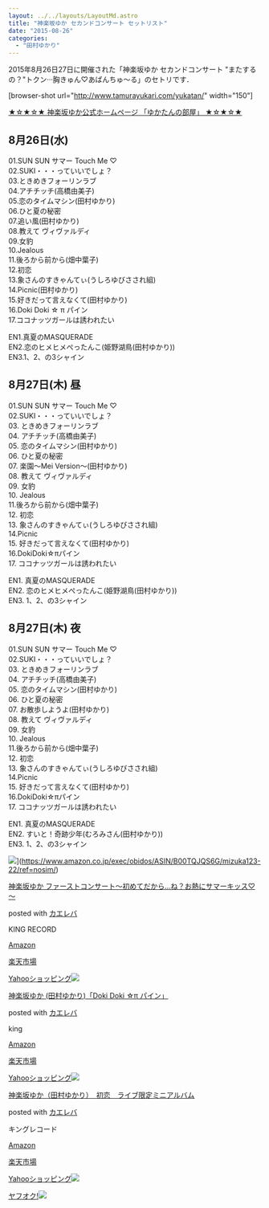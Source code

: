 ```yaml
---
layout: ../../layouts/LayoutMd.astro
title: "神楽坂ゆか セカンドコンサート セットリスト"
date: "2015-08-26"
categories: 
  - "田村ゆかり"
---
```


2015年8月26日27日に開催された「神楽坂ゆか セカンドコンサート "またするの？"トクン···胸きゅん♡あばんちゅ～る」のセトリです．

\[browser-shot url="http://www.tamurayukari.com/yukatan/" width="150"\]

[★☆★☆★ 神楽坂ゆか公式ホームページ 「ゆかたんの部屋」 ★☆★☆★](http://www.tamurayukari.com/yukatan/)

## 8月26日(水)

01.SUN SUN サマー Touch Me ♡  
02.SUKI・・・っていいでしょ？  
03.ときめきフォーリンラブ  
04.アチチッチ(高橋由美子)  
05.恋のタイムマシン(田村ゆかり)  
06.ひと夏の秘密  
07.追い風(田村ゆかり)  
08.教えて ヴィヴァルディ  
09.女豹  
10.Jealous  
11.後ろから前から(畑中葉子)  
12.初恋  
13.象さんのすきゃんてぃ(うしろゆびさされ組)  
14.Picnic(田村ゆかり)  
15.好きだって言えなくて(田村ゆかり)  
16.Doki Doki ☆ π パイン  
17.ココナッツガールは誘われたい

EN1.真夏のMASQUERADE  
EN2.恋のヒメヒメぺったんこ(姫野湖鳥(田村ゆかり))  
EN3.1、2、の3シャイン

## 8月27日(木) 昼

01.SUN SUN サマー Touch Me ♡  
02.SUKI・・・っていいでしょ？  
03\. ときめきフォーリンラブ  
04\. アチチッチ(高橋由美子)  
05\. 恋のタイムマシン(田村ゆかり)  
06\. ひと夏の秘密  
07\. 楽園～Mei Version～(田村ゆかり)  
08\. 教えて ヴィヴァルディ  
09\. 女豹  
10\. Jealous  
11.後ろから前から(畑中葉子)  
12\. 初恋  
13\. 象さんのすきゃんてぃ(うしろゆびさされ組)  
14.Picnic  
15\. 好きだって言えなくて(田村ゆかり)  
16.DokiDoki☆πパイン  
17\. ココナッツガールは誘われたい

EN1. 真夏のMASQUERADE  
EN2. 恋のヒメヒメぺったんこ(姫野湖鳥(田村ゆかり))  
EN3. 1、2、の3シャイン

## 8月27日(木) 夜

01.SUN SUN サマー Touch Me ♡  
02.SUKI・・・っていいでしょ？  
03\. ときめきフォーリンラブ  
04\. アチチッチ(高橋由美子)  
05\. 恋のタイムマシン(田村ゆかり)  
06\. ひと夏の秘密  
07\. お散歩しようよ(田村ゆかり)  
08\. 教えて ヴィヴァルディ  
09\. 女豹  
10\. Jealous  
11.後ろから前から(畑中葉子)  
12\. 初恋  
13\. 象さんのすきゃんてぃ(うしろゆびさされ組)  
14.Picnic  
15\. 好きだって言えなくて(田村ゆかり)  
16.DokiDoki☆πパイン  
17\. ココナッツガールは誘われたい

EN1. 真夏のMASQUERADE  
EN2. すいと！奇跡少年(むろみさん(田村ゆかり))  
EN3. 1、2、の3シャイン

![](/archive/images/51W5Rc08jHL._SL160_.jpg)](https://www.amazon.co.jp/exec/obidos/ASIN/B00TQJQS6G/mizuka123-22/ref=nosim/)

[神楽坂ゆか ファーストコンサート～初めてだから…ね？お熱にサマーキッス♡～](https://www.amazon.co.jp/exec/obidos/ASIN/B00TQJQS6G/mizuka123-22/ref=nosim/)

posted with [カエレバ](http://kaereba.com)

KING RECORD

[Amazon](http://www.amazon.co.jp/gp/search?keywords=%90_%8Ay%8D%E2%82%E4%82%A9%20%83t%83%40%81%5B%83X%83g%83R%83%93%83T%81%5B%83g%81%60%8F%89%82%DF%82%C4%82%BE%82%A9%82%E7%81c%82%CB%81H%82%A8%94M%82%C9%83T%83%7D%81%5B%83L%83b%83X%3F%81%60&__mk_ja_JP=%83J%83%5E%83J%83i&tag=mizuka123-22)

[楽天市場](http://hb.afl.rakuten.co.jp/hgc/032b53ee.4b34c5ee.0f4a541e.f440145e/?pc=http%3A%2F%2Fsearch.rakuten.co.jp%2Fsearch%2Fmall%2F%25E7%25A5%259E%25E6%25A5%25BD%25E5%259D%2582%25E3%2582%2586%25E3%2581%258B%2520%25E3%2583%2595%25E3%2582%25A1%25E3%2583%25BC%25E3%2582%25B9%25E3%2583%2588%25E3%2582%25B3%25E3%2583%25B3%25E3%2582%25B5%25E3%2583%25BC%25E3%2583%2588%25EF%25BD%259E%25E5%2588%259D%25E3%2582%2581%25E3%2581%25A6%25E3%2581%25A0%25E3%2581%258B%25E3%2582%2589%25E2%2580%25A6%25E3%2581%25AD%25EF%25BC%259F%25E3%2581%258A%25E7%2586%25B1%25E3%2581%25AB%25E3%2582%25B5%25E3%2583%259E%25E3%2583%25BC%25E3%2582%25AD%25E3%2583%2583%25E3%2582%25B9%25E2%2599%25A1%25EF%25BD%259E%2F-%2Ff.1-p.1-s.1-sf.0-st.A-v.2%3Fx%3D0%26scid%3Daf_ich_link_urltxt%26m%3Dhttp%3A%2F%2Fm.rakuten.co.jp%2F)

[Yahooショッピング![](/archive/images/31YOqxkqq1L._SL160_.jpg)](//ck.jp.ap.valuecommerce.com/servlet/referral?sid=3066752&pid=881990642&vc_url=http%3A%2F%2Fsearch.shopping.yahoo.co.jp%2Fsearch%3Fp%3D%25E7%25A5%259E%25E6%25A5%25BD%25E5%259D%2582%25E3%2582%2586%25E3%2581%258B%2520%25E3%2583%2595%25E3%2582%25A1%25E3%2583%25BC%25E3%2582%25B9%25E3%2583%2588%25E3%2582%25B3%25E3%2583%25B3%25E3%2582%25B5%25E3%2583%25BC%25E3%2583%2588%25EF%25BD%259E%25E5%2588%259D%25E3%2582%2581%25E3%2581%25A6%25E3%2581%25A0%25E3%2581%258B%25E3%2582%2589%25E2%2580%25A6%25E3%2581%25AD%25EF%25BC%259F%25E3%2581%258A%25E7%2586%25B1%25E3%2581%25AB%25E3%2582%25B5%25E3%2583%259E%25E3%2583%25BC%25E3%2582%25AD%25E3%2583%2583%25E3%2582%25B9%25E2%2599%25A1%25EF%25BD%259E)

[神楽坂ゆか (田村ゆかり)「Doki Doki ☆π パイン」](https://www.amazon.co.jp/exec/obidos/ASIN/B00NPN9492/mizuka123-22/ref=nosim/)

posted with [カエレバ](http://kaereba.com)

king

[Amazon](http://www.amazon.co.jp/gp/search?keywords=%90_%8Ay%8D%E2%82%E4%82%A9%20%28%93c%91%BA%82%E4%82%A9%82%E8%29%81uDoki%20Doki%20%81%99%83%CE%20%83p%83C%83%93%81v&__mk_ja_JP=%83J%83%5E%83J%83i&tag=mizuka123-22)

[楽天市場](http://hb.afl.rakuten.co.jp/hgc/032b53ee.4b34c5ee.0f4a541e.f440145e/?pc=http%3A%2F%2Fsearch.rakuten.co.jp%2Fsearch%2Fmall%2F%25E7%25A5%259E%25E6%25A5%25BD%25E5%259D%2582%25E3%2582%2586%25E3%2581%258B%2520%2528%25E7%2594%25B0%25E6%259D%2591%25E3%2582%2586%25E3%2581%258B%25E3%2582%258A%2529%25E3%2580%258CDoki%2520Doki%2520%25E2%2598%2586%25CF%2580%2520%25E3%2583%2591%25E3%2582%25A4%25E3%2583%25B3%25E3%2580%258D%2F-%2Ff.1-p.1-s.1-sf.0-st.A-v.2%3Fx%3D0%26scid%3Daf_ich_link_urltxt%26m%3Dhttp%3A%2F%2Fm.rakuten.co.jp%2F)

[Yahooショッピング![](/archive/images/41vazvCsNkL._SL160_.jpg)](//ck.jp.ap.valuecommerce.com/servlet/referral?sid=3066752&pid=881990642&vc_url=http%3A%2F%2Fsearch.shopping.yahoo.co.jp%2Fsearch%3Fp%3D%25E7%25A5%259E%25E6%25A5%25BD%25E5%259D%2582%25E3%2582%2586%25E3%2581%258B%2520%2528%25E7%2594%25B0%25E6%259D%2591%25E3%2582%2586%25E3%2581%258B%25E3%2582%258A%2529%25E3%2580%258CDoki%2520Doki%2520%25E2%2598%2586%25CF%2580%2520%25E3%2583%2591%25E3%2582%25A4%25E3%2583%25B3%25E3%2580%258D)

[神楽坂ゆか（田村ゆかり）　初恋　ライブ限定ミニアルバム](https://www.amazon.co.jp/exec/obidos/ASIN/B00FS26DFG/mizuka123-22/ref=nosim/)

posted with [カエレバ](http://kaereba.com)

キングレコード

[Amazon](http://www.amazon.co.jp/gp/search?keywords=%90_%8Ay%8D%E2%82%E4%82%A9%81i%93c%91%BA%82%E4%82%A9%82%E8%81j%81%40%8F%89%97%F6%81%40%83%89%83C%83u%8C%C0%92%E8%83~%83j%83A%83%8B%83o%83%80&__mk_ja_JP=%83J%83%5E%83J%83i&tag=mizuka123-22)

[楽天市場](http://hb.afl.rakuten.co.jp/hgc/032b53ee.4b34c5ee.0f4a541e.f440145e/?pc=http%3A%2F%2Fsearch.rakuten.co.jp%2Fsearch%2Fmall%2F%25E7%25A5%259E%25E6%25A5%25BD%25E5%259D%2582%25E3%2582%2586%25E3%2581%258B%25EF%25BC%2588%25E7%2594%25B0%25E6%259D%2591%25E3%2582%2586%25E3%2581%258B%25E3%2582%258A%25EF%25BC%2589%25E3%2580%2580%25E5%2588%259D%25E6%2581%258B%25E3%2580%2580%25E3%2583%25A9%25E3%2582%25A4%25E3%2583%2596%25E9%2599%2590%25E5%25AE%259A%25E3%2583%259F%25E3%2583%258B%25E3%2582%25A2%25E3%2583%25AB%25E3%2583%2590%25E3%2583%25A0%2F-%2Ff.1-p.1-s.1-sf.0-st.A-v.2%3Fx%3D0%26scid%3Daf_ich_link_urltxt%26m%3Dhttp%3A%2F%2Fm.rakuten.co.jp%2F)

[Yahooショッピング![](//ad.jp.ap.valuecommerce.com/servlet/gifbanner?sid=3066752&pid=881990642)](//ck.jp.ap.valuecommerce.com/servlet/referral?sid=3066752&pid=881990642&vc_url=http%3A%2F%2Fsearch.shopping.yahoo.co.jp%2Fsearch%3Fp%3D%25E7%25A5%259E%25E6%25A5%25BD%25E5%259D%2582%25E3%2582%2586%25E3%2581%258B%25EF%25BC%2588%25E7%2594%25B0%25E6%259D%2591%25E3%2582%2586%25E3%2581%258B%25E3%2582%258A%25EF%25BC%2589%25E3%2580%2580%25E5%2588%259D%25E6%2581%258B%25E3%2580%2580%25E3%2583%25A9%25E3%2582%25A4%25E3%2583%2596%25E9%2599%2590%25E5%25AE%259A%25E3%2583%259F%25E3%2583%258B%25E3%2582%25A2%25E3%2583%25AB%25E3%2583%2590%25E3%2583%25A0)

[ヤフオク!![](//ad.jp.ap.valuecommerce.com/servlet/gifbanner?sid=3066752&pid=881990645)](//ck.jp.ap.valuecommerce.com/servlet/referral?sid=3066752&pid=881990645&vc_url=http%3A%2F%2Fauctions.search.yahoo.co.jp%2Fsearch%3Fvo%3D%26ve%3D%26auccat%3D0%26aucminprice%3D%26aucmaxprice%3D%26aucmin_bidorbuy_price%3D%26aucmax_bidorbuy_price%3D%26loc_cd%3D0%26abatch%3D0%26istatus%3D0%26filtered%3D1%26ei%3DUTF-8%26tab_ex%3Dcommerce%26va%3D%25E7%25A5%259E%25E6%25A5%25BD%25E5%259D%2582%25E3%2582%2586%25E3%2581%258B%25EF%25BC%2588%25E7%2594%25B0%25E6%259D%2591%25E3%2582%2586%25E3%2581%258B%25E3%2582%258A%25EF%25BC%2589%25E3%2580%2580%25E5%2588%259D%25E6%2581%258B%25E3%2580%2580%25E3%2583%25A9%25E3%2582%25A4%25E3%2583%2596%25E9%2599%2590%25E5%25AE%259A%25E3%2583%259F%25E3%2583%258B%25E3%2582%25A2%25E3%2583%25AB%25E3%2583%2590%25E3%2583%25A0)
